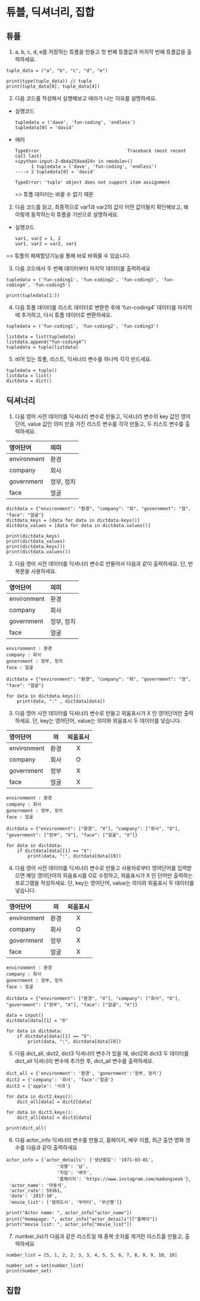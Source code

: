 # 튜블, 딕셔너리, 집합

## 튜플

1. a, b, c, d, e를 저장하는 튜플을 만들고 첫 번째 튜플값과 마지막 번째 튜플값을 출력하세요.

```text
tuple_data = ("a", "b", "c", "d", "e")

print(type(tuple_data)) // tuple
print(tuple_data[0], tuple_data[4])
```

2. 다음 코드를 작성해서 실행해보고 에러가 나는 이유를 설명하세요.

* 실행코드

  ```text
  tupledata = ('dave', 'fun-coding', 'endless')
  tupledata[0] = 'david'
  ```

* 에러

  ```text
  TypeError                                 Traceback (most recent call last)
  <ipython-input-2-db4a259aad24> in <module>()
        1 tupledata = ('dave', 'fun-coding', 'endless')
  ----> 2 tupledata[0] = 'david'

  TypeError: 'tuple' object does not support item assignment
  ```

  =&gt; 튜플 데이터는 바꿀 수 없기 때문

2. 다음 코드를 읽고, 최종적으로 var1과 var2의 값이 어떤 값이될지 확인해보고, 왜 이렇게 동작하는지 튜플을 기반으로 설명하세요.

* 실행코드

  ```text
  var1, var2 = 1, 2
  var1, var2 = var2, var1
  ```

=&gt; 튜플의 해체할당기능을 통해 바로 바꿔줄 수 있습니다.

3. 다음 코드에서 두 번째 데이터부터 마지막 데이터를 출력하세요

```text
tupledata = ('fun-coding1', 'fun-coding2', 'fun-coding3', 'fun-coding4', 'fun-coding5')

print(tupledata[1:])
```

4. 다음 튜플 데이터를 리스트 데이터로 변환한 후에 'fun-coding4' 데이터를 마지막에 추가하고, 다시 튜플 데이터로 변환하세요.

```text
tupledata = ('fun-coding1', 'fun-coding2', 'fun-coding3')

listdata = list(tupledata)
listdata.append("fun-coding4")
tupledata = tuple(listdata)
```

5. 비어 있는 튜플, 리스트, 딕셔너리 변수를 하나씩 각각 만드세요.

```text
tupledata = tuple()
listdata = list()
dictdata = dict()
```

## 딕셔너리

1. 다음 영어 사전 데이터를 딕셔너리 변수로 만들고, 딕셔너리 변수의 key 값인 영어단어, value 값인 의미 만을 가진 리스트 변수를 각각 만들고, 두 리스트 변수를 출력하세요.

| 영어단어 | 의미 |
| :--- | :--- |
| environment | 환경 |
| company | 회사 |
| government | 정부, 정치 |
| face | 얼굴 |

```text
dictdata = {"environment": "환경", "company": "회", "government": "정", "face": "얼굴"}
dictdata_keys = [data for data in dictdata.keys()]
dictdata_values = [data for data in dictdata.values()]

print(dictdata_keys)
print(dictdata_values)
print(dictdata.keys())
print(dictdata.values())
```

2. 다음 영어 사전 데이터를 딕셔너리 변수로 만들어서 다음과 같이 출력하세요. 단, 반복문을 사용하세요.

| 영어단어 | 의미 |
| :--- | :--- |
| environment | 환경 |
| company | 회사 |
| government | 정부, 정치 |
| face | 얼굴 |

```text
environment : 환경
company : 회사
gonernment : 정부, 정치
face : 얼굴
```

```text
dictdata = {"environment": "환경", "company": "회", "government": "정", "face": "얼굴"}

for data in dictdata.keys():
    print(data, ":" , dictdata[data])
```

3. 다음 영어 사전 데이터를 딕셔너리 변수로 만들고 외움표시가 X 인 영어단어만 출력하세요. 단, key는 영어단어, value는 의미와 외움표시 두 데이터를 넣습니다.

| 영어단어 | 의 | 외움표시 |
| :--- | :---: | :---: |
| environment | 환경 | X |
| company | 회사 | O |
| government | 정부 | X |
| face | 얼굴 | X |

```text
environment : 환경
company : 회사
gonernment : 정부, 정치
face : 얼굴
```

```text
dictdata = {"environment": ["환경", "X"], "company": ["회사", "O"], "government": ["정부", "X"], "face": ["얼굴", "X"]}

for data in dictdata:
    if dictdata[data][1] == "X":
        print(data, ":", dictdata[data][0])
```

4. 다음 영어 사전 데이터를 딕셔너리 변수로 만들고 사용자로부터 영어단어를 입력받으면 해당 영어단어의 외움표시를 O로 수정하고, 외움표시가 X 인 단어만 출력하는 프로그램을 작성하세요. 단, key는 영어단어, value는 의미와 외움표시 두 데이터를 넣습니다.

| 영어단어 | 의 | 외움표시 |
| :--- | :---: | :---: |
| environment | 환경 | X |
| company | 회사 | O |
| government | 정부 | X |
| face | 얼굴 | X |

```text
environment : 환경
company : 회사
gonernment : 정부, 정치
face : 얼굴
```

```text
dictdata = {"environment": ["환경", "X"], "company": ["회사", "O"], "government": ["정부", "X"], "face": ["얼굴", "X"]}

data = input()
dictdata[data][1] = "O"

for data in dictdata:
    if dictdata[data][1] == "X":
        print(data, ":", dictdata[data][0])
```

5. 다음 dict\_all, dict2, dict3 딕셔너리 변수가 있을 때, dict2와 dict3 두 데이터를 dict\_all 딕셔너리 변수에 추가한 후, dict\_all 변수를 출력하세요.

```text
dict_all = {'environment': '환경', 'gonernment':'정부, 정치'}
dict2 = {'company': '회사', 'face':'얼굴'}
dict3 = {'apple': '사과'}

for data in dict2.keys():
    dict_all[data] = dict2[data]

for data in dict3.keys():
    dict_all[data] = dict3[data]
    
print(dict_all)
```

6. 다음 actor\_info 딕셔너리 변수를 만들고, 홈페이지, 배우 이름, 최근 출연 영화 갯수를 다음과 같이 출력하세요

```text
actor_info = {'actor_details': {'생년월일': '1971-03-01',
                   '성별': '남',
                   '직업': '배우',
                   '홈페이지': 'https://www.instagram.com/madongseok'},
 'actor_name': '마동석',
 'actor_rate': 59361,
 'date': '2017-10',
 'movie_list': ['범죄도시', '부라더', '부산행']}
```

```text
print("Actor name: ", actor_info["actor_name"])
print("Homepage: ", actor_info["actor_details"]["홈페이"])
print("movie list: ", actor_info["movie_list"])
```

7. number\_list가 다음과 같은 리스트일 때 중복 숫자를 제거한 리스트를 만들고, 출력하세요

```text
number_list = [5, 1, 2, 2, 3, 3, 4, 5, 5, 6, 7, 8, 9, 9, 10, 10]

number_set = set(number_list)
print(number_set)
```



## 집합 

